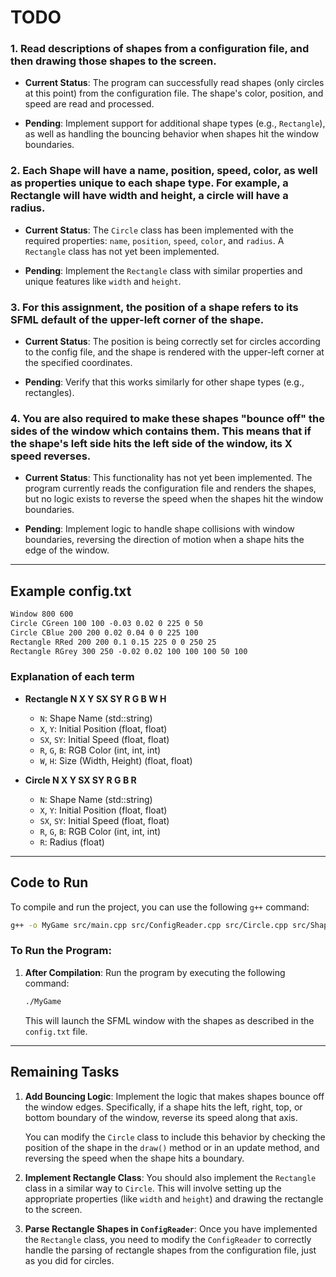 # TODO

### 1. **Read descriptions of shapes from a configuration file, and then drawing those shapes to the screen.**

   - **Current Status**: The program can successfully read shapes (only circles at this point) from the configuration file. The shape's color, position, and speed are read and processed.
   
   - **Pending**: Implement support for additional shape types (e.g., `Rectangle`), as well as handling the bouncing behavior when shapes hit the window boundaries.

### 2. **Each Shape will have a name, position, speed, color, as well as properties unique to each shape type. For example, a Rectangle will have width and height, a circle will have a radius.**

   - **Current Status**: The `Circle` class has been implemented with the required properties: `name`, `position`, `speed`, `color`, and `radius`. A `Rectangle` class has not yet been implemented.

   - **Pending**: Implement the `Rectangle` class with similar properties and unique features like `width` and `height`.

### 3. **For this assignment, the position of a shape refers to its SFML default of the upper-left corner of the shape.**

   - **Current Status**: The position is being correctly set for circles according to the config file, and the shape is rendered with the upper-left corner at the specified coordinates.

   - **Pending**: Verify that this works similarly for other shape types (e.g., rectangles).

### 4. **You are also required to make these shapes "bounce off" the sides of the window which contains them. This means that if the shape's left side hits the left side of the window, its X speed reverses.**

   - **Current Status**: This functionality has not yet been implemented. The program currently reads the configuration file and renders the shapes, but no logic exists to reverse the speed when the shapes hit the window boundaries.

   - **Pending**: Implement logic to handle shape collisions with window boundaries, reversing the direction of motion when a shape hits the edge of the window.

---

## Example config.txt

```txt
Window 800 600  
Circle CGreen 100 100 -0.03 0.02 0 225 0 50  
Circle CBlue 200 200 0.02 0.04 0 0 225 100  
Rectangle RRed 200 200 0.1 0.15 225 0 0 250 25  
Rectangle RGrey 300 250 -0.02 0.02 100 100 100 50 100  
```

### Explanation of each term

- **Rectangle N X Y SX SY R G B W H**
  - `N`: Shape Name (std::string)
  - `X`, `Y`: Initial Position (float, float)
  - `SX`, `SY`: Initial Speed (float, float)
  - `R`, `G`, `B`: RGB Color (int, int, int)
  - `W`, `H`: Size (Width, Height) (float, float)

- **Circle N X Y SX SY R G B R**
  - `N`: Shape Name (std::string)
  - `X`, `Y`: Initial Position (float, float)
  - `SX`, `SY`: Initial Speed (float, float)
  - `R`, `G`, `B`: RGB Color (int, int, int)
  - `R`: Radius (float)

---

## Code to Run

To compile and run the project, you can use the following `g++` command:

```bash
g++ -o MyGame src/main.cpp src/ConfigReader.cpp src/Circle.cpp src/Shape.cpp -I./include -lsfml-graphics -lsfml-window -lsfml-system
```

### To Run the Program:

1. **After Compilation**: Run the program by executing the following command:

   ```bash
   ./MyGame
   ```

   This will launch the SFML window with the shapes as described in the `config.txt` file.

---

## Remaining Tasks

1. **Add Bouncing Logic**: Implement the logic that makes shapes bounce off the window edges. Specifically, if a shape hits the left, right, top, or bottom boundary of the window, reverse its speed along that axis.

   You can modify the `Circle` class to include this behavior by checking the position of the shape in the `draw()` method or in an update method, and reversing the speed when the shape hits a boundary.

2. **Implement Rectangle Class**: You should also implement the `Rectangle` class in a similar way to `Circle`. This will involve setting up the appropriate properties (like `width` and `height`) and drawing the rectangle to the screen.

3. **Parse Rectangle Shapes in `ConfigReader`**: Once you have implemented the `Rectangle` class, you need to modify the `ConfigReader` to correctly handle the parsing of rectangle shapes from the configuration file, just as you did for circles.
